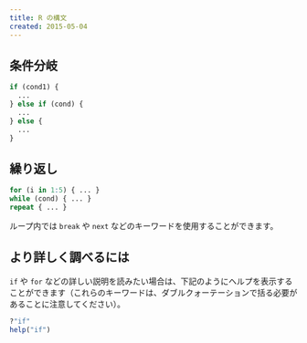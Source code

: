 ```yaml
---
title: R の構文
created: 2015-05-04
---
```


条件分岐
----

```r
if (cond1) {
  ...
} else if (cond) {
  ...
} else {
  ...
}
```

繰り返し
----

```r
for (i in 1:5) { ... }
while (cond) { ... }
repeat { ... }
```

ループ内では `break` や `next` などのキーワードを使用することができます。


より詳しく調べるには
----

`if` や `for` などの詳しい説明を読みたい場合は、下記のようにヘルプを表示することができます（これらのキーワードは、ダブルクォーテーションで括る必要があることに注意してください）。

```r
?"if"
help("if")
```

